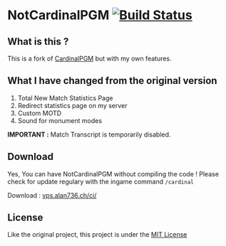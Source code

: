 NotCardinalPGM [![Build Status](https://vps.alan736.ch/ci/job/NotCardinalPGM/badge/icon)](https://vps.alan736.ch/ci/job/NotCardinalPGM/)
======

What is this ?
------
This is a fork of [CardinalPGM](https://github.com/twizmwazin/CardinalPGM) but with my own features.

What I have changed from the original version
------

1. Total New Match Statistics Page
2. Redirect statistics page on my server
3. Custom MOTD
4. Sound for monument modes

**IMPORTANT :** Match Transcript is temporarily disabled.

Download
------
Yes, You can have NotCardinalPGM without compiling the code ! Please check for update regulary with the ingame command `/cardinal`

Download : [vps.alan736.ch/ci/](https://vps.alan736.ch/ci/job/NotCardinalPGM/lastSuccessfulBuild/)

License
------

Like the original project, this project is under the [MIT License](http://opensource.org/licenses/MIT)
